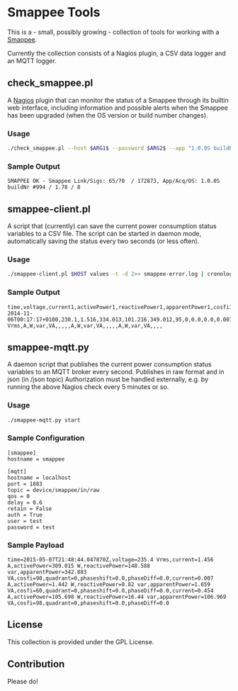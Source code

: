 Smappee Tools
=============

This is a - small, possibly growing - collection of tools for working with a [Smappee](http://smappee.com/).

Currently the collection consists of a Nagios plugin, a CSV data logger and an MQTT logger.

## check_smappee.pl

A [Nagios](http://www.nagios.org/) plugin that can monitor the status of a Smappee through its builtin web interface, including information and possible alerts when the Smappee has been upgraded (when the OS version or build number changes).

### Usage

```bash
./check_smappee.pl --host $ARG1$ --password $ARG2$ --app "1.0.0S buildNr #994" --acq 1.78 --os 8
```

### Sample Output

```
SMAPPEE OK - Smappee Link/Sigs: 65/70  / 172873, App/Acq/OS: 1.0.0S buildNr #994 / 1.78 / 8
```

## smappee-client.pl

A script that (currently) can save the current power consumption status variables to a CSV file. The script can be started in daemon mode, automatically saving the status every two seconds (or less often).

### Usage

```bash
./smappee-client.pl $HOST values -t -d 2>> smappee-error.log | cronolog smappee-%Y-%m-%d.csv &
```

### Sample Output

```
time,voltage,current1,activePower1,reactivePower1,apparentPower1,cosfi1,quadrant1,phaseshift1,phaseDiff1,current2,activePower2,reactivePower2,apparentPower2,cosfi2,quadrant2,phaseshift2,phaseDiff2,current3,activePower3,reactivePower3,apparentPower3,cosfi3,quadrant3,phaseshift3,phaseDiff3
2014-11-06T00:17:17+0100,230.1,1.516,334.013,101.216,349.012,95,0,0.0,0.0,0.007,1.246,1.025,1.614,61,0,0.0,0.0,0.627,144.138,7.893,144.354,99,0,0.0,0.0
Vrms,A,W,var,VA,,,,,A,W,var,VA,,,,,A,W,var,VA,,,,
```

## smappee-mqtt.py

A daemon script that publishes the current power consumption status variables to an MQTT broker every second.
Publishes in raw format and in json (in /json topic)
Authorization must be handled externally, e.g. by running the above Nagios check every 5 minutes or so.

### Usage

```bash
./smappee-mqtt.py start
```

### Sample Configuration

```
[smappee]
hostname = smappee

[mqtt]
hostname = localhost
port = 1883
topic = device/smappee/in/raw
qos = 0
delay = 0.6
retain = False
auth = True
user = test
password = test
```

### Sample Payload

```
time=2015-05-07T21:48:44.047870Z,voltage=235.4 Vrms,current=1.456 A,activePower=309.015 W,reactivePower=148.588 var,apparentPower=342.883 VA,cosfi=90,quadrant=0,phaseshift=0.0,phaseDiff=0.0,current=0.007 A,activePower=1.442 W,reactivePower=0.82 var,apparentPower=1.659 VA,cosfi=60,quadrant=0,phaseshift=0.0,phaseDiff=0.0,current=0.454 A,activePower=105.698 W,reactivePower=16.44 var,apparentPower=106.969 VA,cosfi=98,quadrant=0,phaseshift=0.0,phaseDiff=0.0
```

## License

This collection is provided under the GPL License.

## Contribution

Please do!
